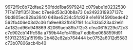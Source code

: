 9972f9c8b72dfae2
50fddd1ba6979242
c079abe1d0232530
717a17df13510bec
b7ee9d53d30b8a73
0e2492319937137c
9bd805ec928a3640
648ae5234c5fc929
e1e1614590bede42
562fb406e03d2c06
fa9ee933fb187f91
1cc7d3b523a42e61
4d182cd96c949869
82069aeb89b7f2c3
cfea0615229d72c3
c7c902cb141fc58a
a759b44cfc416ba7
edbfbe065859fd91
519132352a15196b
2b482e82ab764444
bc0752a6012d5583
c73b07806acb4b40

